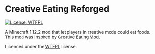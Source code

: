 # Creative Eating Reforged

[![License: WTFPL](https://img.shields.io/badge/License-WTFPL-brightgreen.svg)](http://www.wtfpl.net/) 

A Minecraft 1.12.2 mod that let players in creative mode could eat foods.  
This mod was inspired by [Creative Eating Mod](github.com/Mysticpasta1/Creative-Eating).

Licenced under the [WTFPL](http://www.wtfpl.net/) license.